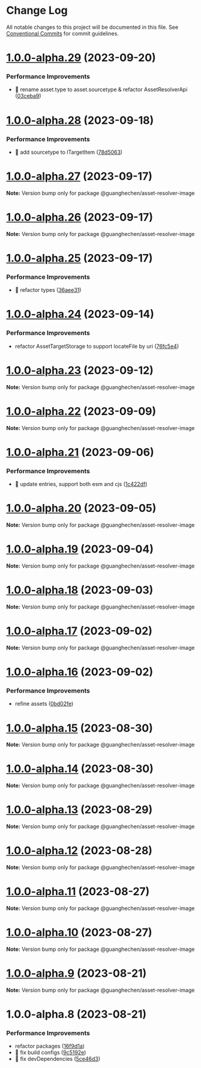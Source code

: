 # Change Log

All notable changes to this project will be documented in this file.
See [Conventional Commits](https://conventionalcommits.org) for commit guidelines.

# [1.0.0-alpha.29](https://github.com/guanghechen/asset/compare/@guanghechen/asset-resolver-image@1.0.0-alpha.28...@guanghechen/asset-resolver-image@1.0.0-alpha.29) (2023-09-20)


### Performance Improvements

* 🎨 rename asset.type to asset.sourcetype & refactor AssetResolverApi ([03ceba9](https://github.com/guanghechen/asset/commit/03ceba9a303ea458cb4cb7660d5a2bd2288e393d))





# [1.0.0-alpha.28](https://github.com/guanghechen/asset/compare/@guanghechen/asset-resolver-image@1.0.0-alpha.27...@guanghechen/asset-resolver-image@1.0.0-alpha.28) (2023-09-18)


### Performance Improvements

* 🎨 add sourcetype to ITargetItem ([78d5063](https://github.com/guanghechen/asset/commit/78d5063cd824eee957196bcd5d9aeb2f6fee5232))





# [1.0.0-alpha.27](https://github.com/guanghechen/asset/compare/@guanghechen/asset-resolver-image@1.0.0-alpha.26...@guanghechen/asset-resolver-image@1.0.0-alpha.27) (2023-09-17)

**Note:** Version bump only for package @guanghechen/asset-resolver-image





# [1.0.0-alpha.26](https://github.com/guanghechen/asset/compare/@guanghechen/asset-resolver-image@1.0.0-alpha.25...@guanghechen/asset-resolver-image@1.0.0-alpha.26) (2023-09-17)

**Note:** Version bump only for package @guanghechen/asset-resolver-image





# [1.0.0-alpha.25](https://github.com/guanghechen/asset/compare/@guanghechen/asset-resolver-image@1.0.0-alpha.24...@guanghechen/asset-resolver-image@1.0.0-alpha.25) (2023-09-17)


### Performance Improvements

* :art:  refactor types ([36aee31](https://github.com/guanghechen/asset/commit/36aee318a7e377787072fa2a4deb9478f55da416))





# [1.0.0-alpha.24](https://github.com/guanghechen/asset/compare/@guanghechen/asset-resolver-image@1.0.0-alpha.23...@guanghechen/asset-resolver-image@1.0.0-alpha.24) (2023-09-14)


### Performance Improvements

* refactor AssetTargetStorage to support locateFile by uri ([76fc5e4](https://github.com/guanghechen/asset/commit/76fc5e45a867ba93b9919694313e6b111b9d0dfd))





# [1.0.0-alpha.23](https://github.com/guanghechen/asset/compare/@guanghechen/asset-resolver-image@1.0.0-alpha.22...@guanghechen/asset-resolver-image@1.0.0-alpha.23) (2023-09-12)

**Note:** Version bump only for package @guanghechen/asset-resolver-image





# [1.0.0-alpha.22](https://github.com/guanghechen/asset/compare/@guanghechen/asset-resolver-image@1.0.0-alpha.21...@guanghechen/asset-resolver-image@1.0.0-alpha.22) (2023-09-09)

**Note:** Version bump only for package @guanghechen/asset-resolver-image





# [1.0.0-alpha.21](https://github.com/guanghechen/asset/compare/@guanghechen/asset-resolver-image@1.0.0-alpha.20...@guanghechen/asset-resolver-image@1.0.0-alpha.21) (2023-09-06)


### Performance Improvements

* 🔧 update entries, support both esm and cjs ([1c422df](https://github.com/guanghechen/asset/commit/1c422df615d11c2f0a3adbba913b2652c802dd2f))





# [1.0.0-alpha.20](https://github.com/guanghechen/asset/compare/@guanghechen/asset-resolver-image@1.0.0-alpha.19...@guanghechen/asset-resolver-image@1.0.0-alpha.20) (2023-09-05)

**Note:** Version bump only for package @guanghechen/asset-resolver-image





# [1.0.0-alpha.19](https://github.com/guanghechen/asset/compare/@guanghechen/asset-resolver-image@1.0.0-alpha.18...@guanghechen/asset-resolver-image@1.0.0-alpha.19) (2023-09-04)

**Note:** Version bump only for package @guanghechen/asset-resolver-image





# [1.0.0-alpha.18](https://github.com/guanghechen/asset/compare/@guanghechen/asset-resolver-image@1.0.0-alpha.17...@guanghechen/asset-resolver-image@1.0.0-alpha.18) (2023-09-03)

**Note:** Version bump only for package @guanghechen/asset-resolver-image





# [1.0.0-alpha.17](https://github.com/guanghechen/asset/compare/@guanghechen/asset-resolver-image@1.0.0-alpha.16...@guanghechen/asset-resolver-image@1.0.0-alpha.17) (2023-09-02)

**Note:** Version bump only for package @guanghechen/asset-resolver-image





# [1.0.0-alpha.16](https://github.com/guanghechen/asset/compare/@guanghechen/asset-resolver-image@1.0.0-alpha.15...@guanghechen/asset-resolver-image@1.0.0-alpha.16) (2023-09-02)


### Performance Improvements

* refine assets ([0bd02fe](https://github.com/guanghechen/asset/commit/0bd02fee00d2d9314a75845f3f79918d63283308))





# [1.0.0-alpha.15](https://github.com/guanghechen/asset/compare/@guanghechen/asset-resolver-image@1.0.0-alpha.14...@guanghechen/asset-resolver-image@1.0.0-alpha.15) (2023-08-30)

**Note:** Version bump only for package @guanghechen/asset-resolver-image





# [1.0.0-alpha.14](https://github.com/guanghechen/asset/compare/@guanghechen/asset-resolver-image@1.0.0-alpha.13...@guanghechen/asset-resolver-image@1.0.0-alpha.14) (2023-08-30)

**Note:** Version bump only for package @guanghechen/asset-resolver-image





# [1.0.0-alpha.13](https://github.com/guanghechen/asset/compare/@guanghechen/asset-resolver-image@1.0.0-alpha.12...@guanghechen/asset-resolver-image@1.0.0-alpha.13) (2023-08-29)

**Note:** Version bump only for package @guanghechen/asset-resolver-image





# [1.0.0-alpha.12](https://github.com/guanghechen/asset/compare/@guanghechen/asset-resolver-image@1.0.0-alpha.11...@guanghechen/asset-resolver-image@1.0.0-alpha.12) (2023-08-28)

**Note:** Version bump only for package @guanghechen/asset-resolver-image





# [1.0.0-alpha.11](https://github.com/guanghechen/asset/compare/@guanghechen/asset-resolver-image@1.0.0-alpha.10...@guanghechen/asset-resolver-image@1.0.0-alpha.11) (2023-08-27)

**Note:** Version bump only for package @guanghechen/asset-resolver-image





# [1.0.0-alpha.10](https://github.com/guanghechen/asset/compare/@guanghechen/asset-resolver-image@1.0.0-alpha.9...@guanghechen/asset-resolver-image@1.0.0-alpha.10) (2023-08-27)

**Note:** Version bump only for package @guanghechen/asset-resolver-image





# [1.0.0-alpha.9](https://github.com/guanghechen/asset/compare/@guanghechen/asset-resolver-image@1.0.0-alpha.8...@guanghechen/asset-resolver-image@1.0.0-alpha.9) (2023-08-21)

**Note:** Version bump only for package @guanghechen/asset-resolver-image





# 1.0.0-alpha.8 (2023-08-21)


### Performance Improvements

* refactor packages ([16f9d1a](https://github.com/guanghechen/asset/commit/16f9d1ae0f23c51413955149f401c811a92a9b15))
* 🔧 fix build configs ([9c5192e](https://github.com/guanghechen/asset/commit/9c5192e838b8b5716679e8bbafcd58ee98435694))
* 🔧 fix devDependencies ([5ce46d3](https://github.com/guanghechen/asset/commit/5ce46d339b634ac051bc8e9bb64f27a6f85b4c6d))
